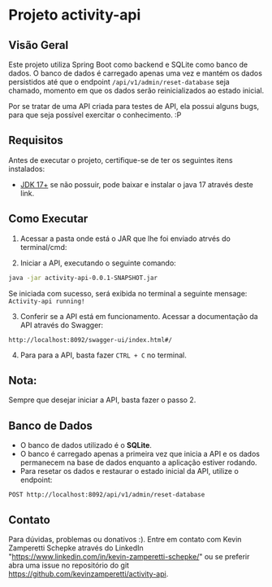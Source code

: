 # Projeto activity-api

## Visão Geral
Este projeto utiliza Spring Boot como backend e SQLite como banco de dados. 
O banco de dados é carregado apenas uma vez e mantém os dados persistidos até que o endpoint `/api/v1/admin/reset-database` seja chamado, momento em que os dados serão reinicializados ao estado inicial.

Por se tratar de uma API criada para testes de API, ela possui alguns bugs, para que seja possível exercitar o conhecimento. :P

## Requisitos
Antes de executar o projeto, certifique-se de ter os seguintes itens instalados:

- [JDK 17+](https://adoptium.net/temurin/releases/?version=17) se não possuir, pode baixar e instalar o java 17 através deste link.

## Como Executar
1. Acessar a pasta onde está o JAR que lhe foi enviado atrvés do terminal/cmd:

2. Iniciar a API, executando o seguinte comando:

```sh
java -jar activity-api-0.0.1-SNAPSHOT.jar
```

Se iniciada com sucesso, será exibida no terminal a seguinte mensage: `Activity-api running!`

3. Conferir se a API está em funcionamento. Acessar a documentação da API através do Swagger: 

`http://localhost:8092/swagger-ui/index.html#/`

4. Para para a API, basta fazer `CTRL + C` no terminal. 

## Nota:
Sempre que desejar iniciar a API, basta fazer o passo 2.

## Banco de Dados
- O banco de dados utilizado é o **SQLite**.
- O banco é carregado apenas a primeira vez que inicia a API e os dados permanecem na base de dados enquanto a aplicação estiver rodando.
- Para resetar os dados e restaurar o estado inicial da API, utilize o endpoint:

```http
POST http://localhost:8092/api/v1/admin/reset-database
```

## Contato
Para dúvidas, problemas ou donativos :). Entre em contato com Kevin Zamperetti Schepke através do LinkedIn "https://www.linkedin.com/in/kevin-zamperetti-schepke/" ou se preferir abra uma issue no repositório do git https://github.com/kevinzamperetti/activity-api.

